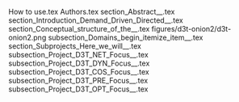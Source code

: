 How to use.tex
Authors.tex
section_Abstract__.tex
section_Introduction_Demand_Driven_Directed__.tex
section_Conceptual_structure_of_the__.tex
figures/d3t-onion2/d3t-onion2.png
subsection_Domains_begin_itemize_item__.tex
section_Subprojects_Here_we_will__.tex
subsection_Project_D3T_NET_Focus__.tex
subsection_Project_D3T_DYN_Focus__.tex
subsection_Project_D3T_COS_Focus__.tex
subsection_Project_D3T_PRE_Focus__.tex
subsection_Project_D3T_OPT_Focus__.tex
